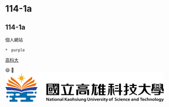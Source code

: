 # 114-1a
## 114-1a
個人網站
```
*　purple
```
[高科大](https://elearning.nkust.edu.tw/)

😄 🐶
![NKUST](nkust.png "NKUST")
